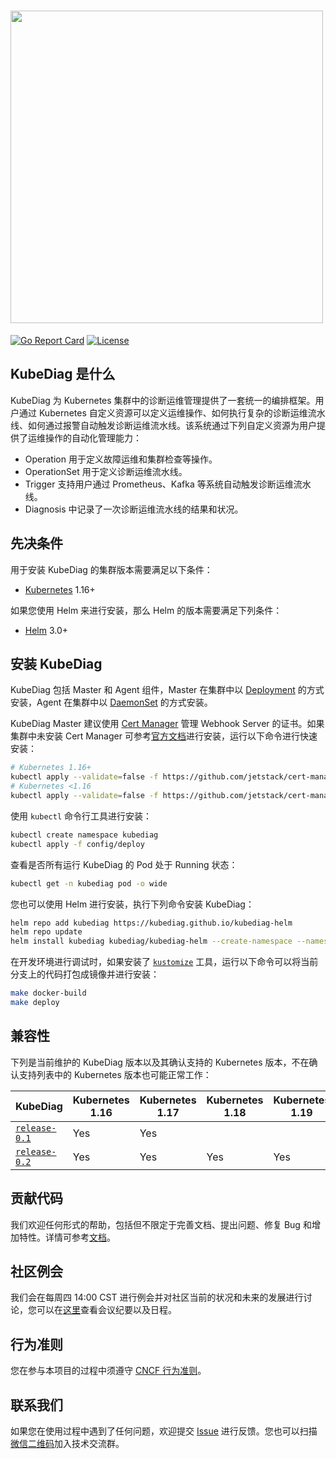 # <img src="https://raw.githubusercontent.com/kubediag/kubediag/master/logo/logo_1.png" width="500">

[![Go Report Card](https://goreportcard.com/badge/github.com/kubediag/kubediag)](https://goreportcard.com/report/github.com/kubediag/kubediag)
[![License](https://img.shields.io/badge/License-Apache%202.0-blue.svg)](https://opensource.org/licenses/Apache-2.0)

## KubeDiag 是什么

KubeDiag 为 Kubernetes 集群中的诊断运维管理提供了一套统一的编排框架。用户通过 Kubernetes 自定义资源可以定义运维操作、如何执行复杂的诊断运维流水线、如何通过报警自动触发诊断运维流水线。该系统通过下列自定义资源为用户提供了运维操作的自动化管理能力：

* Operation 用于定义故障运维和集群检查等操作。
* OperationSet 用于定义诊断运维流水线。
* Trigger 支持用户通过 Prometheus、Kafka 等系统自动触发诊断运维流水线。
* Diagnosis 中记录了一次诊断运维流水线的结果和状况。

## 先决条件

用于安装 KubeDiag 的集群版本需要满足以下条件：

* [Kubernetes](https://github.com/kubernetes/kubernetes) 1.16+

如果您使用 Helm 来进行安装，那么 Helm 的版本需要满足下列条件：

* [Helm](https://github.com/helm/helm) 3.0+

## 安装 KubeDiag

KubeDiag 包括 Master 和 Agent 组件，Master 在集群中以 [Deployment](https://kubernetes.io/docs/concepts/workloads/controllers/deployment/) 的方式安装，Agent 在集群中以 [DaemonSet](https://kubernetes.io/docs/concepts/workloads/controllers/daemonset/) 的方式安装。

KubeDiag Master 建议使用 [Cert Manager](https://github.com/jetstack/cert-manager) 管理 Webhook Server 的证书。如果集群中未安装 Cert Manager 可参考[官方文档](https://cert-manager.io/docs/installation/kubernetes/)进行安装，运行以下命令进行快速安装：

```bash
# Kubernetes 1.16+
kubectl apply --validate=false -f https://github.com/jetstack/cert-manager/releases/download/v1.0.4/cert-manager.yaml
# Kubernetes <1.16
kubectl apply --validate=false -f https://github.com/jetstack/cert-manager/releases/download/v1.0.4/cert-manager-legacy.yaml
```

使用 `kubectl` 命令行工具进行安装：

```bash
kubectl create namespace kubediag
kubectl apply -f config/deploy
```

查看是否所有运行 KubeDiag 的 Pod 处于 Running 状态：

```bash
kubectl get -n kubediag pod -o wide
```

您也可以使用 Helm 进行安装，执行下列命令安装 KubeDiag：

```bash
helm repo add kubediag https://kubediag.github.io/kubediag-helm
helm repo update
helm install kubediag kubediag/kubediag-helm --create-namespace --namespace kubediag
```

在开发环境进行调试时，如果安装了 [`kustomize`](https://github.com/kubernetes-sigs/kustomize) 工具，运行以下命令可以将当前分支上的代码打包成镜像并进行安装：

```bash
make docker-build
make deploy
```

## 兼容性

下列是当前维护的 KubeDiag 版本以及其确认支持的 Kubernetes 版本，不在确认支持列表中的 Kubernetes 版本也可能正常工作：

| KubeDiag | Kubernetes 1.16 | Kubernetes 1.17 | Kubernetes 1.18 | Kubernetes 1.19 |
|-|-|-|-|-|
| [`release-0.1`](https://github.com/kubediag/kubediag/tree/release-0.1) | Yes | Yes | | |
| [`release-0.2`](https://github.com/kubediag/kubediag/tree/release-0.2) | Yes | Yes | Yes | Yes |

## 贡献代码

我们欢迎任何形式的帮助，包括但不限定于完善文档、提出问题、修复 Bug 和增加特性。详情可参考[文档](./CONTRIBUTING.md)。

## 社区例会

我们会在每周四 14:00 CST 进行例会并对社区当前的状况和未来的发展进行讨论，您可以在[这里](https://docs.google.com/document/d/1x93h0qmjPjSp_u5-P-_Xw_pkEHhH3o5vlYdXhfn1Tms/edit?usp=sharing)查看会议纪要以及日程。

## 行为准则

您在参与本项目的过程中须遵守 [CNCF 行为准则](https://github.com/cncf/foundation/blob/master/code-of-conduct.md)。

## 联系我们

如果您在使用过程中遇到了任何问题，欢迎提交 [Issue](https://github.com/kubediag/kubediag/issues) 进行反馈。您也可以扫描[微信二维码](https://kubediag.nos-eastchina1.126.net/QR%20Code.jpeg)加入技术交流群。
